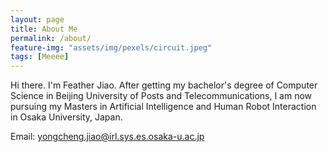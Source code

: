 ```yaml
---
layout: page
title: About Me
permalink: /about/
feature-img: "assets/img/pexels/circuit.jpeg"
tags: [Meeee]
---
```


Hi there. I'm Feather Jiao.
After getting my bachelor's degree of Computer Science in Beijing University of Posts and Telecommunications, I am now pursuing my Masters in Artificial Intelligence and Human Robot Interaction in Osaka University, Japan.

Email: yongcheng.jiao@irl.sys.es.osaka-u.ac.jp
